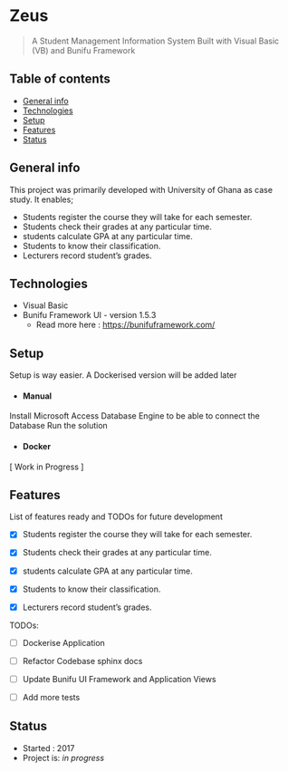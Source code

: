 # Zeus
> A Student Management Information System Built with Visual Basic (VB) and Bunifu Framework


## Table of contents

- [General info](#general-info)
- [Technologies](#technologies)
- [Setup](#setup)
- [Features](#features)
- [Status](#status)

## General info

This project was primarily developed with University of Ghana as case study. It enables;
  - Students register the course they will take for each semester.
  - Students check their grades at any particular time.
  - students calculate GPA at any particular time.
  - Students to know their classification.
  - Lecturers record student’s grades.



## Technologies

- Visual Basic
- Bunifu Framework UI - version 1.5.3 
    - Read more here : https://bunifuframework.com/

## Setup

Setup is way easier.
A Dockerised version will be added later

- #### Manual

Install Microsoft Access Database Engine to be able to connect the Database
Run the solution 

- #### Docker

[ Work in Progress ]


## Features

List of features ready and TODOs for future development

 - [x] Students register the course they will take for each semester.
 - [x] Students check their grades at any particular time.
 - [x] students calculate GPA at any particular time.
 - [x] Students to know their classification.
 - [x] Lecturers record student’s grades.


TODOs:

- [ ] Dockerise Application 
- [ ] Refactor Codebase sphinx docs
- [ ] Update Bunifu UI Framework and Application Views
- [ ] Add more tests


## Status
- Started : 2017
- Project is: _in progress_

